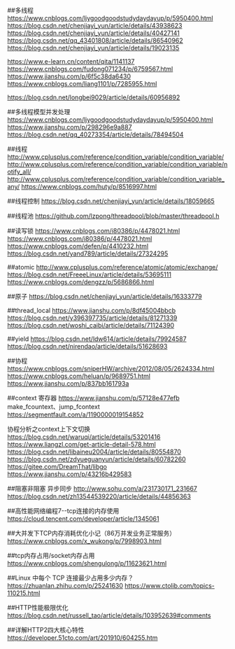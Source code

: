 
##多线程
https://www.cnblogs.com/ljygoodgoodstudydaydayup/p/5950400.html
https://blog.csdn.net/chenjiayi_yun/article/details/43938623
https://blog.csdn.net/chenjiayi_yun/article/details/40427141
https://blog.csdn.net/qq_43401808/article/details/86540962
https://blog.csdn.net/chenjiayi_yun/article/details/19023135

https://www.e-learn.cn/content/qita/1141137
https://www.cnblogs.com/fudong071234/p/6759567.html
https://www.jianshu.com/p/6f5c38da6430
https://www.cnblogs.com/liang1101/p/7285955.html

https://blog.csdn.net/longbei9029/article/details/60956892

##多线程模型并发处理
https://www.cnblogs.com/ljygoodgoodstudydaydayup/p/5950400.html
https://www.jianshu.com/p/298296e9a887
https://blog.csdn.net/qq_40273354/article/details/78494504

##线程
http://www.cplusplus.com/reference/condition_variable/condition_variable/
http://www.cplusplus.com/reference/condition_variable/condition_variable/notify_all/
http://www.cplusplus.com/reference/condition_variable/condition_variable_any/
https://www.cnblogs.com/huty/p/8516997.html

##线程控制
https://blog.csdn.net/chenjiayi_yun/article/details/18059665

##线程池
https://github.com/lzpong/threadpool/blob/master/threadpool.h



##读写锁
https://www.cnblogs.com/i80386/p/4478021.html
https://www.cnblogs.com/i80386/p/4478021.html
https://www.cnblogs.com/defen/p/4410232.html
https://blog.csdn.net/yand789/article/details/27324295

##atomic
http://www.cplusplus.com/reference/atomic/atomic/exchange/
https://blog.csdn.net/FreeeLinux/article/details/53695111
https://www.cnblogs.com/dengzz/p/5686866.html

##原子
https://blog.csdn.net/chenjiayi_yun/article/details/16333779

##thread_local
https://www.jianshu.com/p/8df45004bbcb
https://blog.csdn.net/y396397735/article/details/81271339
https://blog.csdn.net/woshi_caibi/article/details/71124390

##yield
https://blog.csdn.net/ldw614/article/details/79924587
https://blog.csdn.net/nirendao/article/details/51628693

##协程
https://www.cnblogs.com/sniperHW/archive/2012/08/05/2624334.html
https://www.cnblogs.com/heluan/p/9689751.html
https://www.jianshu.com/p/837bb161793a

##context
寄存器
https://www.jianshu.com/p/57128e477efb
make_fcountext、jump_fcontext
https://segmentfault.com/a/1190000019154852

协程分析之context上下文切换
https://blog.csdn.net/waruqi/article/details/53201416
https://www.liangzl.com/get-article-detail-578.html
https://blog.csdn.net/libaineu2004/article/details/80554870
https://blog.csdn.net/zdyueguanyun/article/details/60782260
https://gitee.com/DreamThat/libgo
https://www.jianshu.com/p/43216b429583

##阻塞非阻塞 异步同步
http://www.sohu.com/a/231730171_231667
https://blog.csdn.net/zh13544539220/article/details/44856363

##高性能网络编程7--tcp连接的内存使用
https://cloud.tencent.com/developer/article/1345061

##大并发下TCP内存消耗优化小记（86万并发业务正常服务） 
https://www.cnblogs.com/x_wukong/p/7998903.html

##tcp内存占用/socket内存占用 
https://www.cnblogs.com/shengulong/p/11623621.html

##Linux 中每个 TCP 连接最少占用多少内存？
https://zhuanlan.zhihu.com/p/25241630
https://www.ctolib.com/topics-110215.html

##HTTP性能极限优化
https://blog.csdn.net/russell_tao/article/details/103952639#comments

##详解HTTP2四大核心特性
https://developer.51cto.com/art/201910/604255.htm


